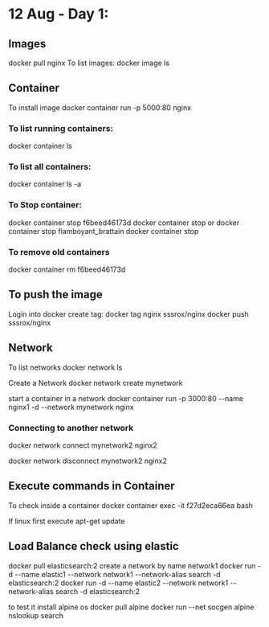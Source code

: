 # 12 Aug - Day 1:
## Images
docker pull nginx
To list images:
docker image ls

## Container
To install image
docker container run -p 5000:80 nginx

### To list running containers:
docker container ls

### To list all containers:
docker container ls -a

### To Stop container:
docker container stop f6beed46173d
docker container stop <containerid>
or
docker container stop flamboyant_brattain
docker container stop <containername>


### To remove old containers 
docker container rm f6beed46173d


## To push the image

Login into docker
create tag:
docker tag nginx sssrox/nginx
docker push sssrox/nginx


## Network
To list networks
docker network ls

Create a Network 
docker network create mynetwork

start a container in a network
docker container run -p 3000:80 --name nginx1 -d --network mynetwork nginx

### Connecting to another network
docker network connect mynetwork2 nginx2

docker network disconnect mynetwork2 nginx2

## Execute commands in Container
To check inside a container
docker container exec -it f27d2eca66ea bash

If linux first execute apt-get update

## Load Balance check using elastic
docker pull elasticsearch:2
create a network by name network1
docker run -d --name elastic1 --network network1 --network-alias search -d elasticsearch:2
docker run -d --name elastic2 --network network1 --network-alias search -d elasticsearch:2

to test it install alpine os
docker pull alpine
docker run --net socgen alpine nslookup search
